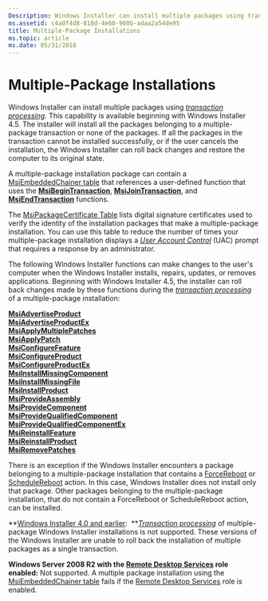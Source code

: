 ```yaml
---
Description: Windows Installer can install multiple packages using transaction processing.
ms.assetid: c4a0f4d8-818d-4e60-908b-adaa2a54de95
title: Multiple-Package Installations
ms.topic: article
ms.date: 05/31/2018
---
```


# Multiple-Package Installations

Windows Installer can install multiple packages using [*transaction processing*](t-gly.md). This capability is available beginning with Windows Installer 4.5. The installer will install all the packages belonging to a multiple-package transaction or none of the packages. If all the packages in the transaction cannot be installed successfully, or if the user cancels the installation, the Windows Installer can roll back changes and restore the computer to its original state.

A multiple-package installation package can contain a [MsiEmbeddedChainer table](msiembeddedchainer-table.md) that references a user-defined function that uses the [**MsiBeginTransaction**](/windows/desktop/api/Msi/nf-msi-msibegintransactiona), [**MsiJoinTransaction**](/windows/desktop/api/Msi/nf-msi-msijointransaction), and [**MsiEndTransaction**](/windows/desktop/api/Msi/nf-msi-msiendtransaction) functions.

The [MsiPackageCertificate Table](msipackagecertificate-table.md) lists digital signature certificates used to verify the identity of the installation packages that make a multiple-package installation. You can use this table to reduce the number of times your multiple-package installation displays a [*User Account Control*](u-gly.md) (UAC) prompt that requires a response by an administrator.

The following Windows Installer functions can make changes to the user's computer when the Windows Installer installs, repairs, updates, or removes applications. Beginning with Windows Installer 4.5, the installer can roll back changes made by these functions during the [*transaction processing*](t-gly.md) of a multiple-package installation:

<dl>

[**MsiAdvertiseProduct**](/windows/desktop/api/Msi/nf-msi-msiadvertiseproducta)  
[**MsiAdvertiseProductEx**](/windows/desktop/api/Msi/nf-msi-msiadvertiseproductexa)  
[**MsiApplyMultiplePatches**](/windows/desktop/api/Msi/nf-msi-msiapplymultiplepatchesa)  
[**MsiApplyPatch**](/windows/desktop/api/Msi/nf-msi-msiapplypatcha)  
[**MsiConfigureFeature**](/windows/desktop/api/Msi/nf-msi-msiconfigurefeaturea)  
[**MsiConfigureProduct**](/windows/desktop/api/Msi/nf-msi-msiconfigureproducta)  
[**MsiConfigureProductEx**](/windows/desktop/api/Msi/nf-msi-msiconfigureproductexa)  
[**MsiInstallMissingComponent**](/windows/desktop/api/Msi/nf-msi-msiinstallmissingcomponenta)  
[**MsiInstallMissingFile**](/windows/desktop/api/Msi/nf-msi-msiinstallmissingfilea)  
[**MsiInstallProduct**](/windows/desktop/api/Msi/nf-msi-msiinstallproducta)  
[**MsiProvideAssembly**](/windows/desktop/api/Msi/nf-msi-msiprovideassemblya)  
[**MsiProvideComponent**](/windows/desktop/api/Msi/nf-msi-msiprovidecomponenta)  
[**MsiProvideQualifiedComponent**](/windows/desktop/api/Msi/nf-msi-msiprovidequalifiedcomponenta)  
[**MsiProvideQualifiedComponentEx**](/windows/desktop/api/Msi/nf-msi-msiprovidequalifiedcomponentexa)  
[**MsiReinstallFeature**](/windows/desktop/api/Msi/nf-msi-msireinstallfeaturea)  
[**MsiReinstallProduct**](/windows/desktop/api/Msi/nf-msi-msireinstallproducta)  
[**MsiRemovePatches**](/windows/desktop/api/Msi/nf-msi-msiremovepatchesa)  
</dl>

There is an exception if the Windows Installer encounters a package belonging to a multiple-package installation that contains a [ForceReboot](forcereboot-action.md) or [ScheduleReboot](schedulereboot-action.md) action. In this case, Windows Installer does not install only that package. Other packages belonging to the multiple-package installation, that do not contain a ForceReboot or ScheduleReboot action, can be installed.

**[Windows Installer 4.0 and earlier](not-supported-in-windows-installer-4-0.md):  **[*Transaction processing*](t-gly.md) of multiple-package Windows Installer installations is not supported. These versions of the Windows Installer are unable to roll back the installation of multiple packages as a single transaction.

**Windows Server 2008 R2 with the [Remote Desktop Services](https://msdn.microsoft.com/library/Bb892075(v=VS.85).aspx) role enabled:** Not supported. A multiple package installation using the [MsiEmbeddedChainer table](msiembeddedchainer-table.md) fails if the [Remote Desktop Services](https://msdn.microsoft.com/library/Bb892075(v=VS.85).aspx) role is enabled.

 

 



